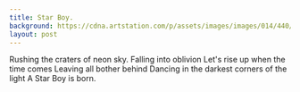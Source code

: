 ```yaml
---
title: Star Boy.
background: https://cdna.artstation.com/p/assets/images/images/014/440/208/large/hashim-khan-desert-moon.jpg
layout: post
---
```


Rushing the craters of neon sky.
Falling into oblivion
Let's rise up when the time comes
Leaving all bother behind
Dancing in the darkest corners of the light
A Star Boy is born.

